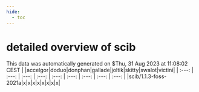 ```yaml
---
hide:
  - toc
---
```


detailed overview of scib
=========================


This data was automatically generated on $Thu, 31 Aug 2023 at 11:08:02 CEST
| |accelgor|doduo|donphan|gallade|joltik|skitty|swalot|victini|
| :---: | :---: | :---: | :---: | :---: | :---: | :---: | :---: | :---: |
|scib/1.1.3-foss-2021a|x|x|x|x|x|x|x|x|
